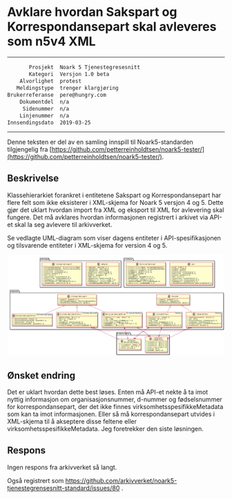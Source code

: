 Avklare hvordan Sakspart og Korrespondansepart skal avleveres som n5v4 XML
==========================================================================

 ------------------  ---------------------------------
           Prosjekt  Noark 5 Tjenestegresesnitt
           Kategori  Versjon 1.0 beta
        Alvorlighet  protest
       Meldingstype  trenger klargjøring
    Brukerreferanse  pere@hungry.com
        Dokumentdel  n/a
         Sidenummer  n/a
        Linjenummer  n/a
    Innsendingsdato  2019-03-25
 ------------------  ---------------------------------

Denne teksten er del av en samling innspill til Noark5-standarden
tilgjengelig fra
[https://github.com/petterreinholdtsen/noark5-tester/](https://github.com/petterreinholdtsen/noark5-tester/).

Beskrivelse
-----------

Klassehierarkiet forankret i entitetene Sakspart og Korrespondansepart
har flere felt som ikke eksisterer i XML-skjema for Noark 5 versjon 4
og 5.  Dette gjør det uklart hvordan import fra XML og eksport til XML
for avlevering skal fungere.  Det må avklares hvordan informasjonen
registrert i arkivet via API-et skal la seg avlevere til arkivverket.

Se vedlagte UML-diagram som viser dagens entiteter i
API-spesifikasjonen og tilsvarende entiteter i XML-skjema for version
4 og 5.

![uml-parter](2019-03-25-parter-til-xml-diagram.png)

Ønsket endring
--------------

Det er uklart hvordan dette best løses.  Enten må API-et nekte å ta
imot nyttig informasjon om organisasjonsnummer, d-nummer og
fødselsnummer for korrespondansepart, der det ikke finnes
virksomhetsspesifikkeMetadata som kan ta imot informasjonen.  Eller så
må korrespondansepart utvides i XML-skjema til å akseptere disse
feltene eller virksomhetsspesifikkeMetadata.  Jeg foretrekker den
siste løsningen.

Respons
-------

Ingen respons fra arkivverket så langt.

Også registrert som
https://github.com/arkivverket/noark5-tjenestegrensesnitt-standard/issues/80 .
